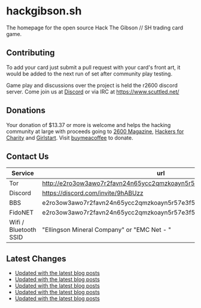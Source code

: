 # hackgibson.sh
The homepage for the open source Hack The Gibson // SH trading card game.


## Contributing

To add your card just submit a pull request with your card's front art, it would be added to the next run of set after community play testing.

Game play and discussions over the project is held the r2600 discord server. Come join us at [Discord](https://discord.com/invite/9hABUzz) or via IRC at https://www.scuttled.net/


## Donations

Your donation of $13.37 or more is welcome and helps the hacking community at large with proceeds going to [2600 Magazine](https://2600.com/), [Hackers for Charity](https://hackersforcharity.org) and [Girlstart](https://girlstart.org).  Visit [buymeacoffee](https://www.buymeacoffee.com/hackgibson.sh) to donate.


## Contact Us

Service | url
-|-
Tor | http://e2ro3ow3awo7r2favn24n65ycc2qmzkoayn5r57e3f56nvjwdcgg32ad.onion
Discord | https://discord.com/invite/9hABUzz
BBS | e2ro3ow3awo7r2favn24n65ycc2qmzkoayn5r57e3f56nvjwdcgg32ad.onion:23
FidoNET | e2ro3ow3awo7r2favn24n65ycc2qmzkoayn5r57e3f56nvjwdcgg32ad.onion:24554
Wifi / Bluetooth SSID | "Ellingson Mineral Company" or "EMC Net - <fidonet address>"

## Latest Changes
<!-- BLOG-POST-LIST:START -->
- [Updated with the latest blog posts](https://github.com/DFW2600/hackgibson.sh/commit/c5f099c366ad365e74fd9df9e793f4da762a0703)
- [Updated with the latest blog posts](https://github.com/DFW2600/hackgibson.sh/commit/2c3df78fb8ada955329477910e2bcdadee8e17b8)
- [Updated with the latest blog posts](https://github.com/DFW2600/hackgibson.sh/commit/5d9d12a37c224e6be06cd59bbc431281741e3a3c)
- [Updated with the latest blog posts](https://github.com/DFW2600/hackgibson.sh/commit/6c17f1b6ab62ff09d1c0de77bcc32c703a907987)
- [Updated with the latest blog posts](https://github.com/DFW2600/hackgibson.sh/commit/c47eba83f36b18739773b83ea27039034347a1cb)
<!-- BLOG-POST-LIST:END -->
